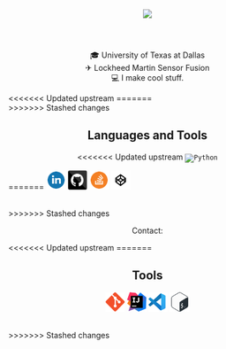 <h1 align="center">
  <a href="https://git.io/typing-svg">
    <img src="https://readme-typing-svg.herokuapp.com/?lines=Hello,+World!+👋;My+name+is+Collin+Matz.;Nice+to+meet+you!&center=true&size=20">
  </a>
</h1>

<br>

<p align="center">
  🎓 University of Texas at Dallas
  <br>
  ✈ Lockheed Martin Sensor Fusion
  <br>
  💻 I make cool stuff.
</p>
<<<<<<< Updated upstream
=======
<br>
>>>>>>> Stashed changes

<h2 align="center">Languages and Tools</h2>
<p align="center">
<<<<<<< Updated upstream
  <code><img title="Python" height="35" src="images/python-original.svg"></code>
</p>
=======
    <code><a href="https://www.linkedin.com/in/collinmatz/"><img title="LinkedIn" height="35" src="images/linkedin-1.svg"></a></code>
    <code><a href="https://github.com/collinmatz"><img title="GitHub" height="35" src="images/github.svg"></a></code>
    <code><a href="https://stackoverflow.com/users/10167530/collin-matz"><img title="Stack Overflow" height="35" src="images/stack-overflow.svg"></a></code>
    <code><a href="https://codepen.io/InCodeWeTrust"><img title="Codepen" height="35" src="images/codepen.svg"></a></code>
</p>
<br>
>>>>>>> Stashed changes

<p align="center">
  Contact:
  <br>
</p>
<<<<<<< Updated upstream
=======
<br>

<h2 align="center">Tools</h2>
<p align="center">
  <code><img title="Git" height="35" src="images/git-original.svg"></code>
  <code><img title="IntelliJ" height="35" src="images/jb-intellij-idea.svg"></code>
  <code><img title="VSCode" height="35" src="images/vs-code.svg"></code>
  <code><img title="Bash" height="35" src="images/bash.svg"></code>
</p>
<br>
>>>>>>> Stashed changes
